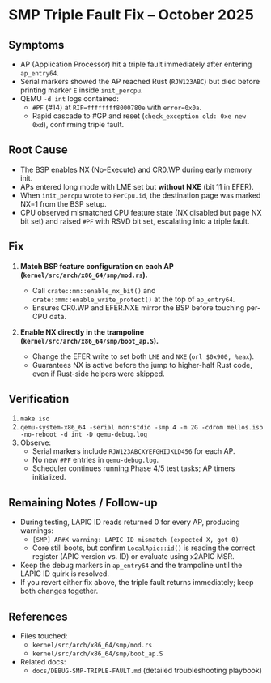 # SMP Triple Fault Fix – October 2025

## Symptoms
- AP (Application Processor) hit a triple fault immediately after entering `ap_entry64`.
- Serial markers showed the AP reached Rust (`RJW123ABC`) but died before printing marker `E` inside `init_percpu`.
- QEMU `-d int` logs contained:
  - `#PF` (#14) at `RIP=ffffffff8000780e` with `error=0x0a`.
  - Rapid cascade to #GP and reset (`check_exception old: 0xe new 0xd`), confirming triple fault.

## Root Cause
- The BSP enables NX (No-Execute) and CR0.WP during early memory init.
- APs entered long mode with LME set but **without NXE** (bit 11 in EFER).
- When `init_percpu` wrote to `PerCpu.id`, the destination page was marked NX=1 from the BSP setup.
- CPU observed mismatched CPU feature state (NX disabled but page NX bit set) and raised `#PF` with RSVD bit set, escalating into a triple fault.

## Fix
1. **Match BSP feature configuration on each AP (`kernel/src/arch/x86_64/smp/mod.rs`).**
   - Call `crate::mm::enable_nx_bit()` and `crate::mm::enable_write_protect()` at the top of `ap_entry64`.
   - Ensures CR0.WP and EFER.NXE mirror the BSP before touching per-CPU data.

2. **Enable NX directly in the trampoline (`kernel/src/arch/x86_64/smp/boot_ap.S`).**
   - Change the EFER write to set both `LME` and `NXE` (`orl $0x900, %eax`).
   - Guarantees NX is active before the jump to higher-half Rust code, even if Rust-side helpers were skipped.

## Verification
1. `make iso`
2. `qemu-system-x86_64 -serial mon:stdio -smp 4 -m 2G -cdrom mellos.iso -no-reboot -d int -D qemu-debug.log`
3. Observe:
   - Serial markers include `RJW123ABCXYEFGHIJKLD456` for each AP.
   - No new `#PF` entries in `qemu-debug.log`.
   - Scheduler continues running Phase 4/5 test tasks; AP timers initialized.

## Remaining Notes / Follow-up
- During testing, LAPIC ID reads returned 0 for every AP, producing warnings:
  - `[SMP] AP#X warning: LAPIC ID mismatch (expected X, got 0)`
  - Core still boots, but confirm `LocalApic::id()` is reading the correct register (APIC version vs. ID) or evaluate using x2APIC MSR.
- Keep the debug markers in `ap_entry64` and the trampoline until the LAPIC ID quirk is resolved.
- If you revert either fix above, the triple fault returns immediately; keep both changes together.

## References
- Files touched:
  - `kernel/src/arch/x86_64/smp/mod.rs`
  - `kernel/src/arch/x86_64/smp/boot_ap.S`
- Related docs:
  - `docs/DEBUG-SMP-TRIPLE-FAULT.md` (detailed troubleshooting playbook)
